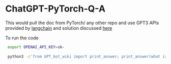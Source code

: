 # ChatGPT-PyTorch-Q-A

This would pull the doc from PyTorch/ any other repo and use GPT3 APIs provided by [langchain](https://github.com/hwchase17/langchain) and solution discussed [here](https://github.com/petehunt/langchain-github-bot/tree/main)

To run the code
```bash
 export OPENAI_API_KEY=sk-
 
 python3 -c'from GPT_bot_wiki import print_answer; print_answer(what is torch fx")'
 
 ```
